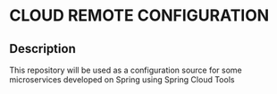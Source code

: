 # CLOUD REMOTE CONFIGURATION

## Description

This repository will be used as a configuration source for some microservices developed on Spring using Spring Cloud Tools
